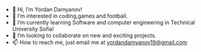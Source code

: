 - 👋 Hi, I’m Yordan Damyanov!
- 👀 I’m interested in coding,games and football.
- 🌱 I’m currently learning Software and computer engineering in Technical University Sofia!
- 💞️ I’m looking to collaborate on new and exciting projects.
- 📫 How to reach me, just email me at yordandamyanov19@gmail.com 

<!---
Damyanov19/Damyanov19 is a ✨ special ✨ repository because its `README.md` (this file) appears on your GitHub profile.
You can click the Preview link to take a look at your changes.
--->
